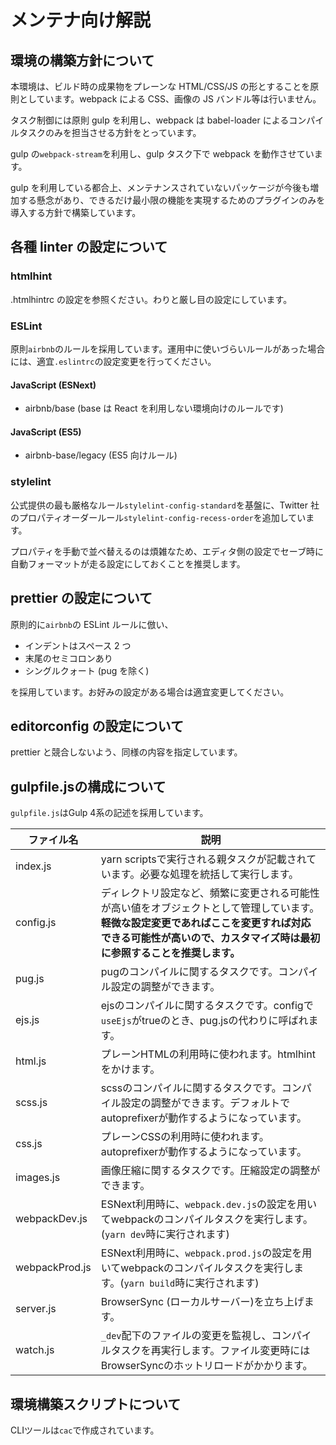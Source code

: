 # メンテナ向け解説

## 環境の構築方針について

本環境は、ビルド時の成果物をプレーンな HTML/CSS/JS の形とすることを原則としています。webpack による CSS、画像の JS バンドル等は行いません。

タスク制御には原則 gulp を利用し、webpack は babel-loader によるコンパイルタスクのみを担当させる方針をとっています。

gulp の`webpack-stream`を利用し、gulp タスク下で webpack を動作させています。

gulp を利用している都合上、メンテナンスされていないパッケージが今後も増加する懸念があり、できるだけ最小限の機能を実現するためのプラグインのみを導入する方針で構築しています。

## 各種 linter の設定について

### htmlhint

.htmlhintrc の設定を参照ください。わりと厳し目の設定にしています。

### ESLint

原則`airbnb`のルールを採用しています。運用中に使いづらいルールがあった場合には、適宜`.eslintrc`の設定変更を行ってください。

#### JavaScript (ESNext)

- airbnb/base (base は React を利用しない環境向けのルールです)

#### JavaScript (ES5)

- airbnb-base/legacy (ES5 向けルール)

### stylelint

公式提供の最も厳格なルール`stylelint-config-standard`を基盤に、Twitter 社のプロパティオーダールール`stylelint-config-recess-order`を追加しています。

プロパティを手動で並べ替えるのは煩雑なため、エディタ側の設定でセーブ時に自動フォーマットが走る設定にしておくことを推奨します。

## prettier の設定について

原則的に`airbnb`の ESLint ルールに倣い、

- インデントはスペース 2 つ
- 末尾のセミコロンあり
- シングルクォート (pug を除く)

を採用しています。お好みの設定がある場合は適宜変更してください。

## editorconfig の設定について

prettier と競合しないよう、同様の内容を指定しています。

## gulpfile.jsの構成について

`gulpfile.js`はGulp 4系の記述を採用しています。

| ファイル名 | 説明 |
| - | - |
| index.js | yarn scriptsで実行される親タスクが記載されています。必要な処理を統括して実行します。 |
| config.js | ディレクトリ設定など、頻繁に変更される可能性が高い値をオブジェクトとして管理しています。**軽微な設定変更であればここを変更すれば対応できる可能性が高いので、カスタマイズ時は最初に参照することを推奨します。** |
| pug.js | pugのコンパイルに関するタスクです。コンパイル設定の調整ができます。 |
| ejs.js | ejsのコンパイルに関するタスクです。configで`useEjs`がtrueのとき、pug.jsの代わりに呼ばれます。|
| html.js | プレーンHTMLの利用時に使われます。htmlhintをかけます。 |
| scss.js | scssのコンパイルに関するタスクです。コンパイル設定の調整ができます。デフォルトでautoprefixerが動作するようになっています。 |
| css.js | プレーンCSSの利用時に使われます。autoprefixerが動作するようになっています。 |
| images.js | 画像圧縮に関するタスクです。圧縮設定の調整ができます。 |
| webpackDev.js | ESNext利用時に、`webpack.dev.js`の設定を用いてwebpackのコンパイルタスクを実行します。(`yarn dev`時に実行されます)
| webpackProd.js | ESNext利用時に、`webpack.prod.js`の設定を用いてwebpackのコンパイルタスクを実行します。(`yarn build`時に実行されます) |
| server.js | BrowserSync (ローカルサーバー)を立ち上げます。 |
| watch.js | `_dev`配下のファイルの変更を監視し、コンパイルタスクを再実行します。ファイル変更時にはBrowserSyncのホットリロードがかかります。 |

## 環境構築スクリプトについて

CLIツールは`cac`で作成されています。

